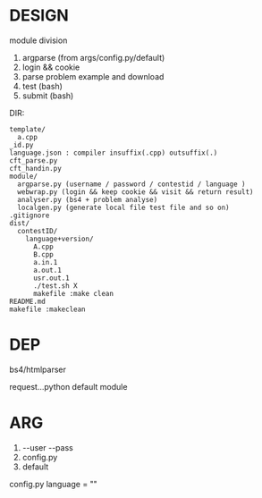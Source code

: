 # DESIGN

module division 

1. argparse (from args/config.py/default)
2. login && cookie 
3. parse problem example and download
4. test (bash)
5. submit (bash)

DIR:

```
template/
  a.cpp
_id.py
language.json : compiler insuffix(.cpp) outsuffix(.)
cft_parse.py
cft_handin.py
module/
  argparse.py (username / password / contestid / language )
  webwrap.py (login && keep cookie && visit && return result)
  analyser.py (bs4 + problem analyse)
  localgen.py (generate local file test file and so on)
.gitignore
dist/
  contestID/
    language+version/
      A.cpp
      B.cpp
      a.in.1
      a.out.1
      usr.out.1
      ./test.sh X
      makefile :make clean
README.md
makefile :makeclean
```


# DEP

bs4/htmlparser

request...python default module

# ARG 

1. --user --pass
2. config.py
3. default



config.py
language = ""


